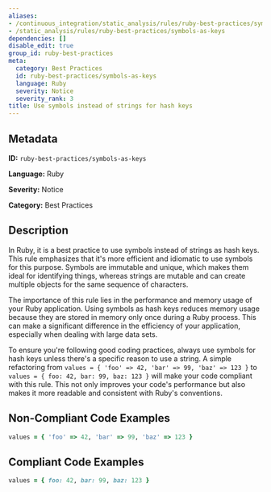 ```yaml
---
aliases:
- /continuous_integration/static_analysis/rules/ruby-best-practices/symbols-as-keys
- /static_analysis/rules/ruby-best-practices/symbols-as-keys
dependencies: []
disable_edit: true
group_id: ruby-best-practices
meta:
  category: Best Practices
  id: ruby-best-practices/symbols-as-keys
  language: Ruby
  severity: Notice
  severity_rank: 3
title: Use symbols instead of strings for hash keys
---
```

<!--  SOURCED FROM https://github.com/DataDog/datadog-static-analyzer-rule-docs -->


## Metadata
**ID:** `ruby-best-practices/symbols-as-keys`

**Language:** Ruby

**Severity:** Notice

**Category:** Best Practices

## Description
In Ruby, it is a best practice to use symbols instead of strings as hash keys. This rule emphasizes that it's more efficient and idiomatic to use symbols for this purpose. Symbols are immutable and unique, which makes them ideal for identifying things, whereas strings are mutable and can create multiple objects for the same sequence of characters.

The importance of this rule lies in the performance and memory usage of your Ruby application. Using symbols as hash keys reduces memory usage because they are stored in memory only once during a Ruby process. This can make a significant difference in the efficiency of your application, especially when dealing with large data sets.

To ensure you're following good coding practices, always use symbols for hash keys unless there's a specific reason to use a string. A simple refactoring from `values = { 'foo' => 42, 'bar' => 99, 'baz' => 123 }` to `values = { foo: 42, bar: 99, baz: 123 }` will make your code compliant with this rule. This not only improves your code's performance but also makes it more readable and consistent with Ruby's conventions.

## Non-Compliant Code Examples
```ruby
values = { 'foo' => 42, 'bar' => 99, 'baz' => 123 }
```

## Compliant Code Examples
```ruby
values = { foo: 42, bar: 99, baz: 123 }
```
